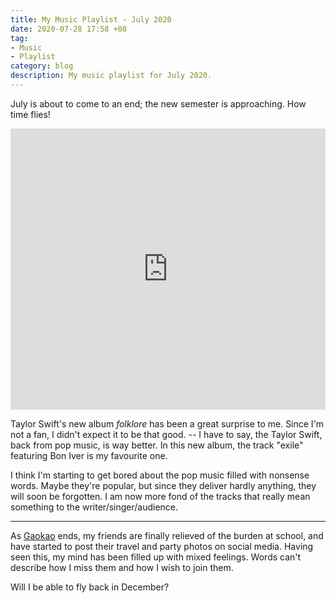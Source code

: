 ```yaml
---
title: My Music Playlist - July 2020
date: 2020-07-28 17:58 +08
tag:
- Music
- Playlist
category: blog
description: My music playlist for July 2020.
---
```


July is about to come to an end; the new semester is approaching. How time flies!

<iframe allow="autoplay *; encrypted-media *;" frameborder="0" height="450" style="width:100%;max-width:660px;overflow:hidden;background:transparent;" sandbox="allow-forms allow-popups allow-same-origin allow-scripts allow-storage-access-by-user-activation allow-top-navigation-by-user-activation" src="https://embed.music.apple.com/sg/playlist/july-2020/pl.u-yZyVW5mTdWBgRpr"></iframe>

Taylor Swift's new album *folklore* has been a great surprise to me. Since I'm not a fan, I didn't expect it to be that good. -- I have to say, the Taylor Swift, back from pop music, is way better. In this new album, the track "exile" featuring Bon Iver is my favourite one.

I think I'm starting to get bored about the pop music filled with nonsense words. Maybe they're popular, but since they deliver hardly anything, they will soon be forgotten. I am now more fond of the tracks that really mean something to the writer/singer/audience.

<hr>

As [Gaokao](https://en.wikipedia.org/wiki/National_College_Entrance_Examination) ends, my friends are finally relieved of the burden at school, and have started to post their travel and party photos on social media. Having seen this, my mind has been filled up with mixed feelings. Words can't describe how I miss them and how I wish to join them.

Will I be able to fly back in December?
